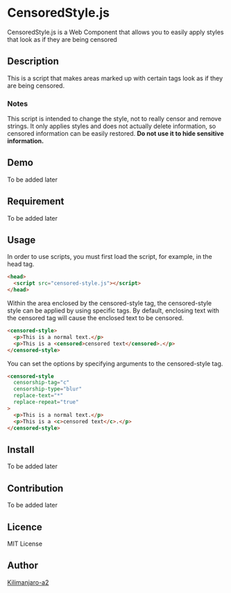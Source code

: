 CensoredStyle.js
====
CensoredStyle.js is a Web Component that allows you to easily apply styles that look as if they are being censored

## Description
This is a script that makes areas marked up with certain tags look as if they are being censored.

### Notes 
This script is intended to change the style, not to really censor and remove strings.
It only applies styles and does not actually delete information, so censored information can be easily restored.
**Do not use it to hide sensitive information.**

## Demo
To be added later

## Requirement
To be added later

## Usage
In order to use scripts, you must first load the script, for example, in the head tag.
```html
<head>
  <script src="censored-style.js"></script>
</head>
```

Within the area enclosed by the censored-style tag, the censored-style style can be applied by using specific tags.
By default, enclosing text with the censored tag will cause the enclosed text to be censored.
```html
<censored-style>
  <p>This is a normal text.</p>
  <p>This is a <censored>censored text</censored>.</p>
</censored-style>
```

You can set the options by specifying arguments to the censored-style tag.
```html
<censored-style
  censorship-tag="c"
  censorship-type="blur"
  replace-text="*"
  replace-repeat="true"
>
  <p>This is a normal text.</p>
  <p>This is a <c>censored text</c>.</p>
</censored-style>
```
## Install
To be added later

## Contribution
To be added later

## Licence
MIT License

## Author

[Kilimanjaro-a2](https://github.com/Kilimanjaro-a2)